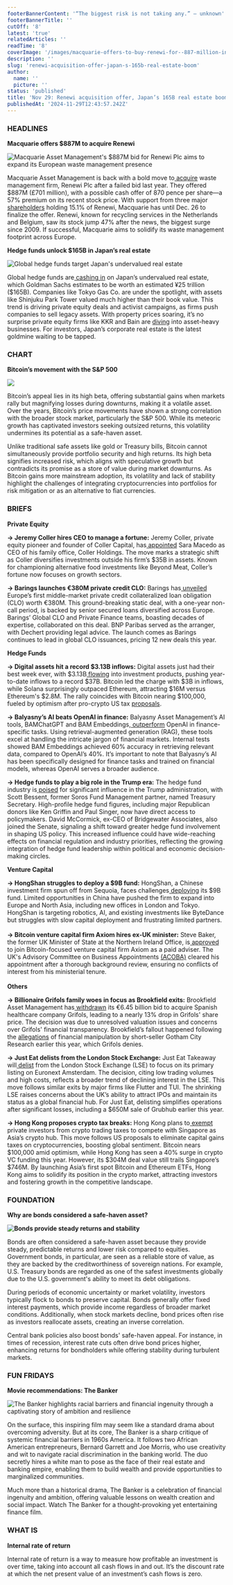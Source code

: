 ```yaml
---
footerBannerContent: '“The biggest risk is not taking any.” – unknown'
footerBannerTitle: ''
cutOff: '8'
latest: 'true'
relatedArticles: ''
readTime: '8'
coverImage: '/images/macquarie-offers-to-buy-renewi-for--887-million-in-fresh-attempt--1--Y5Nj.jpg'
description: ''
slug: 'renewi-acquisition-offer-japan-s-165b-real-estate-boom'
author:
  name: ''
  picture: ''
status: 'published'
title: 'Nov 29: Renewi acquisition offer, Japan’s 165B real estate boom'
publishedAt: '2024-11-29T12:43:57.242Z'
---
```


### HEADLINES

**Macquarie offers $887M to acquire Renewi**

![Macquarie Asset Management's $887M bid for Renewi Plc aims to expand its European waste management presence](/images/macquarie-offers-to-buy-renewi-for--887-million-in-fresh-attempt--1--I4OD.jpg)

Macquarie Asset Management is back with a bold move to[ acquire](https://www.bnnbloomberg.ca/business/company-news/2024/11/28/macquarie-said-to-pursue-fresh-takeover-of-waste-firm-renewi/) waste management firm, Renewi Plc after a failed bid last year. They offered $887M (£701 million), with a possible cash offer of 870 pence per share—a 57% premium on its recent stock price. With support from three major [shareholders](https://in.marketscreener.com/quote/stock/RENEWI-PLC-54321120/company-shareholders/) holding 15.1% of Renewi, Macquarie has until Dec. 26 to finalize the offer. Renewi, known for recycling services in the Netherlands and Belgium, saw its stock jump 47% after the news, the biggest surge since 2009. If successful, Macquarie aims to solidify its waste management footprint across Europe.

**Hedge funds unlock $165B in Japan’s real estate**

![Global hedge funds target Japan's undervalued real estate](/images/hedge-funds-pile-into-japan-s-165-billion-real-estate-trade-k3Mj.webp)

Global hedge funds are[ cashing in](https://www.bnnbloomberg.ca/investing/2024/11/27/real-estate-worth-165-billion-puts-japan-companies-in-spotlight/) on Japan’s undervalued real estate, which Goldman Sachs estimates to be worth an estimated ¥25 trillion ($165B). Companies like Tokyo Gas Co. are under the spotlight, with assets like Shinjuku Park Tower valued much higher than their book value. This trend is driving private equity deals and activist campaigns, as firms push companies to sell legacy assets. With property prices soaring, it’s no surprise private equity firms like KKR and Bain are [diving](https://finance.yahoo.com/news/kkr-bain-brawl-worth-4-220000273.html?guccounter=1&guce_referrer=aHR0cHM6Ly93d3cuZ29vZ2xlLmNvbS8&guce_referrer_sig=AQAAADJmbcju9g0LxYI5Z0V6lTBcdpZiMx78OybhQMWYHlwaSUewZByZWbTrqShVa6uaiMr80Hw1BcK5DqNMSMs_7qQJWonNfWs5tzoMX75LfFZThx-iMbpmV6108EQReKYxj_795sAa316-om3d2x7IpZFL9V9k7uFaYAb5ICy9iBDG) into asset-heavy businesses. For investors, Japan’s corporate real estate is the latest goldmine waiting to be tapped.

### CHART

**Bitcoin’s movement with the S&P 500**

![](/images/bit-k4OD.webp)

Bitcoin’s appeal lies in its high beta, offering substantial gains when markets rally but magnifying losses during downturns, making it a volatile asset. Over the years, Bitcoin’s price movements have shown a strong correlation with the broader stock market, particularly the S&P 500. While its meteoric growth has captivated investors seeking outsized returns, this volatility undermines its potential as a safe-haven asset.

Unlike traditional safe assets like gold or Treasury bills, Bitcoin cannot simultaneously provide portfolio security and high returns. Its high beta signifies increased risk, which aligns with speculative growth but contradicts its promise as a store of value during market downturns. As Bitcoin gains more mainstream adoption, its volatility and lack of stability highlight the challenges of integrating cryptocurrencies into portfolios for risk mitigation or as an alternative to fiat currencies.

### BRIEFS

**Private Equity**

**→ Jeremy Coller hires CEO to manage a fortune:** Jeremy Coller, private equity pioneer and founder of Coller Capital, has[ appointed](https://www.bnnbloomberg.ca/business/2024/11/28/uk-private-equity-founder-coller-taps-ceo-for-5-billion-fortune/) Sara Macedo as CEO of his family office, Coller Holdings. The move marks a strategic shift as Coller diversifies investments outside his firm’s $35B in assets. Known for championing alternative food investments like Beyond Meat, Coller’s fortune now focuses on growth sectors.

**→ Barings launches €380M private credit CLO:** Barings has[ unveiled](https://www.privateequitywire.co.uk/barings-launches-first-european-middle-market-private-credit-clo-at-e380m/) Europe’s first middle-market private credit collateralized loan obligation (CLO) worth €380M. This ground-breaking static deal, with a one-year non-call period, is backed by senior secured loans diversified across Europe. Barings’ Global CLO and Private Finance teams, boasting decades of expertise, collaborated on this deal. BNP Paribas served as the arranger, with Dechert providing legal advice. The launch comes as Barings continues to lead in global CLO issuances, pricing 12 new deals this year.

**Hedge Funds**

**→ Digital assets hit a record $3.13B inflows:** Digital assets just had their best week ever, with $3.13B[ flowing](https://www.hedgeweek.com/digital-assets-funds-see-record-weekly-inflows-of-31-13bn/) into investment products, pushing year-to-date inflows to a record $37B. Bitcoin led the charge with $3B in inflows, while Solana surprisingly outpaced Ethereum, attracting $16M versus Ethereum's $2.8M. The rally coincides with Bitcoin nearing $100,000, fueled by optimism after pro-crypto US tax [proposals](https://finance.yahoo.com/news/trumps-crypto-tax-proposal-game-205233545.html).

**→ Balyasny’s AI beats OpenAI in finance:** Balyasny Asset Management’s AI tools, BAMChatGPT and BAM Embeddings,[ outperform](https://www.hedgeweek.com/balyasnys-ai-outperforms-openai-in-financial-applications/#:~:text=In%20internal%20tests%20using%20the,to%20OpenAI's%20less%20than%2040%25.) OpenAI in finance-specific tasks. Using retrieval-augmented generation (RAG), these tools excel at handling the intricate jargon of financial markets. Internal tests showed BAM Embeddings achieved 60% accuracy in retrieving relevant data, compared to OpenAI’s 40%. It’s important to note that Balyasny’s AI has been specifically designed for finance tasks and trained on financial models, whereas OpenAI serves a broader audience.

**→ Hedge funds to play a big role in the Trump era:** The hedge fund industry is[ poised](https://www.hedgeweek.com/hedge-fund-industry-to-significantly-influence-trump-administration-says-agecroft/) for significant influence in the Trump administration, with Scott Bessent, former Soros Fund Management partner, named Treasury Secretary. High-profile hedge fund figures, including major Republican donors like Ken Griffin and Paul Singer, now have direct access to policymakers. David McCormick, ex-CEO of Bridgewater Associates, also joined the Senate, signaling a shift toward greater hedge fund involvement in shaping US policy. This increased influence could have wide-reaching effects on financial regulation and industry priorities, reflecting the growing integration of hedge fund leadership within political and economic decision-making circles.

**Venture Capital**

**→ HongShan struggles to deploy a $9B fund:** HongShan, a Chinese investment firm spun off from Sequoia, faces challenges[ deploying](https://techcrunch.com/2024/11/27/hongshan-spun-out-of-sequoia-last-year-is-reportedly-struggling-to-invest-its-huge-war-chest/) its $9B fund. Limited opportunities in China have pushed the firm to expand into Europe and North Asia, including new offices in London and Tokyo. HongShan is targeting robotics, AI, and existing investments like ByteDance but struggles with slow capital deployment and frustrating limited partners. \
\
**→ Bitcoin venture capital firm Axiom hires ex-UK minister:** Steve Baker, the former UK Minister of State at the Northern Ireland Office, is[ approved](https://cointelegraph.com/news/uk-minister-bitcoin-vc-axiom-advisory-role) to join Bitcoin-focused venture capital firm Axiom as a paid adviser. The UK's Advisory Committee on Business Appointments [(ACOBA)](https://www.gov.uk/government/organisations/advisory-committee-on-business-appointments) cleared his appointment after a thorough background review, ensuring no conflicts of interest from his ministerial tenure. \
\
**Others**

**→ Billionaire Grifols family woes in focus as Brookfield exits:** Brookfield Asset Management has[ withdrawn](https://www.bnnbloomberg.ca/business/company-news/2024/11/28/billionaire-grifols-familys-woes-in-focus-after-brookfield-exit/) its €6.45 billion bid to acquire Spanish healthcare company Grifols, leading to a nearly 13% drop in Grifols' share price. The decision was due to unresolved valuation issues and concerns over Grifols' financial transparency. Brookfield’s fallout happened following the [allegations](https://www.reuters.com/business/healthcare-pharmaceuticals/what-does-gotham-city-report-say-about-grifols-2024-01-09/) of financial manipulation by short-seller Gotham City Research earlier this year, which Grifols denies.

**→ Just Eat delists from the London Stock Exchange:** Just Eat Takeaway will[ delist](https://pitchbook.com/news/articles/just-eat-latest-to-delist-from-the-london-stock-exchange) from the London Stock Exchange (LSE) to focus on its primary listing on Euronext Amsterdam. The decision, citing low trading volumes and high costs, reflects a broader trend of declining interest in the LSE. This move follows similar exits by major firms like Flutter and TUI. The shrinking LSE raises concerns about the UK’s ability to attract IPOs and maintain its status as a global financial hub. For Just Eat, delisting simplifies operations after significant losses, including a $650M sale of Grubhub earlier this year.

**→ Hong Kong proposes crypto tax breaks:** Hong Kong plans to[ exempt](https://pitchbook.com/news/articles/hong-kong-follows-us-to-propose-tax-breaks-for-crypto-investments) private investors from crypto trading taxes to compete with Singapore as Asia’s crypto hub. This move follows US proposals to eliminate capital gains taxes on cryptocurrencies, boosting global sentiment. Bitcoin nears $100,000 amid optimism, while Hong Kong has seen a 40% surge in crypto VC funding this year. However, its $304M deal value still trails Singapore’s $746M. By launching Asia’s first spot Bitcoin and Ethereum ETFs, Hong Kong aims to solidify its position in the crypto market, attracting investors and fostering growth in the competitive landscape.

### FOUNDATION

**Why are bonds considered a safe-haven asset?**

**![Bonds provide steady returns and stability](https://lh7-rt.googleusercontent.com/docsz/AD_4nXeqFkyLpPg9PlVYDFikA0l4s82wydTZpIa7lfaDJre_tO6LKy5tg6pEC6eDpDURGu1J9OvJACrREb35HzoRkfFbWC8HR1bjxi7n2YYnE2C_5-yzr9C__yBZwEgCVcWTjQoGSySBuA?key=yrowIl_QkmXxfGOf0C1JwVUf)**

Bonds are often considered a safe-haven asset because they provide steady, predictable returns and lower risk compared to equities. Government bonds, in particular, are seen as a reliable store of value, as they are backed by the creditworthiness of sovereign nations. For example, U.S. Treasury bonds are regarded as one of the safest investments globally due to the U.S. government's ability to meet its debt obligations.

During periods of economic uncertainty or market volatility, investors typically flock to bonds to preserve capital. Bonds generally offer fixed interest payments, which provide income regardless of broader market conditions. Additionally, when stock markets decline, bond prices often rise as investors reallocate assets, creating an inverse correlation.

Central bank policies also boost bonds' safe-haven appeal. For instance, in times of recession, interest rate cuts often drive bond prices higher, enhancing returns for bondholders while offering stability during turbulent markets.

### FUN FRIDAYS

**Movie recommendations: The Banker**

![The Banker highlights racial barriers and financial ingenuity through a captivating story of ambition and resilience](/images/the-banker--1--YxNj.jpg)

On the surface, this inspiring film may seem like a standard drama about overcoming adversity. But at its core, The Banker is a sharp critique of systemic financial barriers in 1960s America. It follows two African American entrepreneurs, Bernard Garrett and Joe Morris, who use creativity and wit to navigate racial discrimination in the banking world. The duo secretly hires a white man to pose as the face of their real estate and banking empire, enabling them to build wealth and provide opportunities to marginalized communities.

Much more than a historical drama, The Banker is a celebration of financial ingenuity and ambition, offering valuable lessons on wealth creation and social impact. Watch The Banker for a thought-provoking yet entertaining finance film.

### WHAT IS

**Internal rate of return**

Internal rate of return is a way to measure how profitable an investment is over time, taking into account all cash flows in and out. It’s the discount rate at which the net present value of an investment’s cash flows is zero.